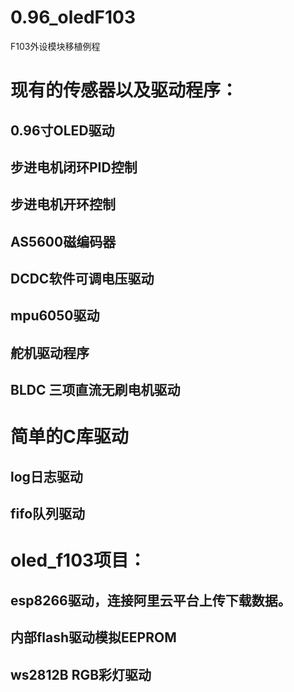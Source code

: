 # 0.96_oledF103

F103外设模块移植例程

# 现有的传感器以及驱动程序：

## 0.96寸OLED驱动

## 步进电机闭环PID控制

## 步进电机开环控制

## AS5600磁编码器

## DCDC软件可调电压驱动

## mpu6050驱动

## 舵机驱动程序

## BLDC 三项直流无刷电机驱动

# 简单的C库驱动

## log日志驱动

## fifo队列驱动


# oled_f103项目：

## esp8266驱动，连接阿里云平台上传下载数据。

## 内部flash驱动模拟EEPROM

## ws2812B RGB彩灯驱动
